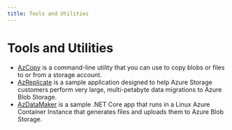 ```yaml
---
title: Tools and Utilities
---
```


# Tools and Utilities

- [AzCopy](http://aka.ms/AzCopy) is a command-line utility that you can use to copy blobs or files to or from a storage account.
- [AzReplicate](https://aka.ms/AzReplicate) is a sample application designed to help Azure Storage customers perform very large, multi-petabyte data migrations to Azure Blob Storage.
- [AzDataMaker](https://aka.ms/AzDataMaker) is a sample .NET Core app that runs in a Linux Azure Container Instance that generates files and uploads them to Azure Blob Storage.
